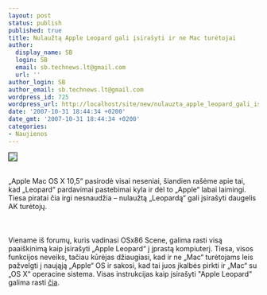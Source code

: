 ```yaml
---
layout: post
status: publish
published: true
title: Nulaužtą Apple Leopard gali įsirašyti ir ne Mac turėtojai
author:
  display_name: SB
  login: SB
  email: sb.technews.lt@gmail.com
  url: ''
author_login: SB
author_email: sb.technews.lt@gmail.com
wordpress_id: 725
wordpress_url: http://localhost/site/new/nulauzta_apple_leopard_gali_isirasyti_ir_ne_mac_turetojai/
date: '2007-10-31 18:44:34 +0200'
date_gmt: '2007-10-31 18:44:34 +0200'
categories:
- Naujienos
---
```

<div class="imgright"><img src="http://tbn0.google.com/images?q=tbn:ZQ4WC4jL7UsXhM:http://images.techtree.com/ttimages/story/Apple_Mac_Mini_inhand.jpg" border="1"></div>
<p><br>„Apple Mac OS X 10,5“ pasirodė visai neseniai, šiandien rašėme apie tai, kad „Leopard“ pardavimai pastebimai kyla ir dėl to „Apple“ labai laimingi. Tiesa piratai čia irgi nesnaudžia – nulaužtą „Leopardą“ gali įsirašyti daugelis AK turėtojų.<br />
<br><br />
<br>Viename iš forumų, kuris vadinasi OSx86 Scene, galima rasti visą paaiškinimą kaip įsirašyti „Apple Leopard“ į įprastą kompiuterį. Tiesa, visos funkcijos neveiks, tačiau kūrėjas džiaugiasi, kad ir ne „Mac“ turėtojams leis pažvelgti į naująją „Apple“ OS ir sakosi, kad tai juos įkalbės pirkti ir „Mac“ su „OS X“ operacine sistema. Visas instrukcijas kaip įsirašyti &quot;Apple Leopard&quot; galima rasti <a class="ns" href="http://forum.osx86scene.com/viewtopic.php?f=16&amp;t=2008">čia</a>.</p>
